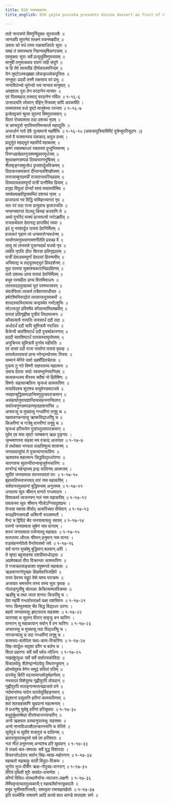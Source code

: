 ```yaml
---
title: 016 पायसप्रदानम्
title_english: 016 yajna purusha presents divine dessert as fruit of ritual

---
```


ततो नारायणो विष्णुर्नियुक्तः सुरसत्तमैः ॥  
जानन्नपि सुरानेवं श्लक्ष्णं वचनमब्रवीत् ॥  
उपायः को वधे तस्य राक्षसाधिपतेः सुराः ॥  
यमहं तं समास्थाय निहन्यामृषिकण्टकम् ॥  
एवमुक्ताः सुराः सर्वे प्रत्यूचुर्विष्णुमव्ययम् ॥  
मानुषीं तनुमास्थाय रावणं जहि संयुगे ॥  
स हि तेपे तपस्तीव्रं दीर्घकालमरिन्दम ॥  
येन तुष्टोऽभवद्ब्रह्मा लोककृल्लोकपूजितः ॥  
सन्तुष्टः प्रददौ तस्मै राक्षसाय वरं प्रभुः ॥  
नानाविधेभ्यो भूतेभ्यो भयं नान्यत्र मानुषात् ॥  
अवज्ञाताः पुरा तेन वरदानेन मानवाः ॥  
एवं पितामहात् तस्माद् वरदानेन गर्वितः ॥ १-१६-६  
उत्सादयति लोकान् त्रीईन् स्त्रियश् चापि अपकर्षति ।  
तस्मात्तस्य वधो दृष्टो मानुषेभ्यः परन्तप ॥ १-१६-७  
इत्येतद्वचनं श्रुत्वा सुराणां विष्णुरात्मवान् ॥  
पितरं रोचयामास तदा दशरथं नृपम् ॥  
स चाप्यपुत्रो नृपतिस्तस्मिन्काले महाद्युतिः ॥  
अन्तर्धानं गतो देवैः पूज्यमानो महर्षिभिः ॥ १-१६-१०
(अयजत्पुत्रियामिष्टिं पुत्रेप्सुररिसूदनः ॥)  
ततो वै यजमानस्य पावकाद् अतुल प्रभम् ।  
प्रादुर्भूतं महद्भूतं महावीर्यं महाबलम् ॥  
कृष्णं रक्ताम्बरधरं रक्तास्यं दुन्दुभिस्वनम् ॥  
स्निग्धहर्यक्षतनुजश्मश्रुप्रवरमूर्धजम् ॥  
शुभलक्षणसम्पन्नं दिव्याभरणभूषितम् ॥  
शैलशृङ्गसमुत्सेधं दृप्तशार्दूलविक्रमम् ॥  
दिवाकरसमाकारं दीप्तानलशिखोपमम् ॥  
तप्तजाम्बूनदमयीं राजतान्तपरिच्छदाम् ॥  
दिव्यपायससम्पूर्णां पात्रीं पत्नीमिव प्रियाम् ॥  
प्रगृह्य विपुलां दोर्भ्यां स्वयं मायामयीमिव ॥  
समवेक्ष्याब्रवीद्वाक्यमिदं दशरथं नृपम् ॥  
प्राजापत्यं नरं विद्धि मामिहाभ्यागतं नृप ॥  
ततः परं तदा राजा प्रत्युवाच कृताञ्जलिः ॥  
भगवन्स्वागतं तेऽस्तु किमहं करवाणि ते ॥  
अथो पुनरिदं वाक्यं प्राजापत्यो नरोऽब्रवीत् ॥  
राजन्नर्चयता देवानद्य प्राप्तमिदं त्वया ॥  
इदं तु नरशार्दूल पायसं देवनिर्मितम् ॥  
प्रजाकरं गृहाण त्वं धन्यमारोग्यवर्धनम् ॥  
भार्याणामनुरूपाणामश्नीतेति प्रयच्छ वै ॥  
तासु त्वं लप्स्यसे पुत्रान्यदर्थं यजसे नृप ॥  
तथेति नृपतिः प्रीतः शिरसा प्रतिगृह्यताम् ॥  
पात्रीं देवान्नसम्पूर्णां देवदत्तां हिरण्मयीम् ॥  
अभिवाद्य च तद्भूतमद्भुतं प्रियदर्शनम् ॥  
मुदा परमया युक्तश्चकाराभिप्रदक्षिणम् ॥  
ततो दशरथः प्राप्य पायसं देवनिर्मितम् ॥  
बभूव परमप्रीतः प्राप्य वित्तमिवाधनः ॥  
ततस्तदद्भुतप्रख्यं भूतं परमभास्वरम् ॥  
संवर्तयित्वा तत्कर्म तत्रैवान्तरधीयत ॥  
हर्षरश्मिभिरुद्योतं तस्यान्तःपुरमाबभौ ॥  
शारदस्याभिरामस्य चन्द्रस्येव नभोंऽशुभिः ॥  
सोऽन्तःपुरं प्रविश्यैव कौसल्यामिदमब्रवीत् ॥  
पायसं प्रतिगृह्णीष्व पुत्रीयं त्विदमात्मनः ॥  
कौसल्यायै नरपतिः पायसार्धं ददौ तदा ॥  
अर्धादर्धं ददौ चापि सुमित्रायै नराधिपः ॥  
कैकेय्यै चावशिष्टार्धं ददौ पुत्रार्थकारणात् ॥  
प्रददौ चावशिष्टार्धं पायसस्यामृतोपमम् ॥  
अनुचिन्त्य सुमित्रायै पुनरेव महीपतिः ॥  
एवं तासां ददौ राजा भार्याणां पायसं पृथक् ॥  
तास्त्वेतत्पायसं प्राप्य नरेन्द्रस्योत्तमाः स्त्रियः ॥  
सम्मानं मेनिरे सर्वाः प्रहर्षोदितचेतसः ॥  
पुत्रत्वं तु गते विष्णौ राज्ञस्तस्य महात्मनः ॥  
उवाच देवताः सर्वाः स्वयम्भूर्भगवानिदम् ॥  
सत्यसन्धस्य वीरस्य सर्वेषां नो हितैषिणः ॥  
विष्णोः सहायान्बलिनः सृजध्वं कामरूपिणः ॥  
मायाविदश्च शूरांश्च वायुवेगसमाञ्जवे ॥  
नयज्ञान्बुद्धिसम्पन्नान्विष्णुतुल्यपराक्रमान् ॥  
असंहार्यानुपायज्ञान्दिव्यसंहननान्वितान् ॥  
सर्वास्त्रगुणसम्पन्नानमृतप्राशनानिव ॥  
अप्सरःसु च मुख्यासु गन्धर्वीणां तनूषु च ॥  
यक्षपन्नगकन्यासु ऋष्कविद्याधरीषु च ॥  
किन्नरीणां च गात्रेषु वानरीणां तनूषु च ॥  
सृजध्वं हरिरूपेण पुत्रांस्तुल्यपराक्रमान् ॥  
पूर्वम् एव मया सृष्टो जाम्बवान् ऋक्ष पुङ्गवः ।  
जृम्भमाणस्य सहसा मम वक्राद् अजायत ॥ १-१७-७  
ते तथोक्ता भगवता तत्प्रतिश्रुत्य शासनम् ॥  
जनयामासुरेवं ते पुत्रान्वानररूपिणः ॥  
ऋषयश्च महात्मानः सिद्धविद्याधरोरगाः ॥  
चारणाश्च सुतान्वीरान्ससृजुर्वनचारिणः ॥  
वानरेन्द्रं महेन्द्राभम् इन्द्रः वालिनम् आत्मजम् ।  
सुग्रीवं जनयामास तपनस्तपतां वरः ॥ १-१७-१०  
बृहस्पतिस्त्वजनयत् तारं नाम महाकपिम् ।  
सर्ववानरमुख्यानां बुद्धिमन्तम् अनुत्तमम् ॥ १-१७-११  
धनदस्य सुतः श्रीमान् वानरो गन्धमादनः ।  
विश्वकर्मा त्वजनयन् नलं नाम महाकपिम् ॥ १-१७-१२  
पावकस्य सुतः श्रीमान् नीलोऽग्निसदृशप्रभः ।  
तेजसा यशसा वीर्याद् अत्यरिच्यत वीर्यवान् ॥ १-१७-१३  
रूपद्रविणसम्पन्नौ अश्विनौ रूपसम्मतौ ।  
मैन्दं च द्विविदं चैव जनयामासतुः स्वयम् ॥ १-१७-१४  
वरुणो जनयामास सुषेणं नाम वानरम् ।  
शरभं जनयामास पर्जन्यस्तु महाबलः ॥ १-१७-१५  
मारुतस्य औरसः श्रीमान् हनुमान् नाम वानरः ।  
वज्रसंहननोपेतो वैनतेयसमो जवे ॥ १-१७-१६  
सर्व वानर मुख्येषु बुद्धिमान् बलवान् अपि ।  
ते सृष्टा बहुसाहस्रा दशग्रीववधोद्यताः ॥  
अप्रमेयबला वीरा विक्रान्ताः कामरूपिणः ॥  
ते गजाचलसङ्काशा वपुष्मन्तो महाबलाः ॥  
ऋक्षवानरगोपुच्छाः क्षिप्रमेवाभिजज्ञिरे ॥  
यस्य देवस्य यद्रूपं वेषो यश्च पराक्रमः ॥  
अजायत समस्तेन तस्य तस्य सुतः पृथक् ॥  
गोलाङ्गूलीषु चोत्पन्नाः केचित्सम्मतविक्रमाः ॥  
ऋक्षीषु च तथा जाता वानराः किन्नरीषु च ।  
देवा महर्षि गन्धर्वास्तार्क्ष्य यक्षा यशस्विनः ॥ १-१७-२१  
नागाः किम्पुरुषाश् चैव सिद्ध विद्याधर उरगाः ।  
बहवो जनयामासुः हृष्टास्तत्र सहस्रशः ॥ १-१७-२२  
चारणाश् च सुतान् वीरान् ससृजुः वन चारिणः ।  
वानरान् सु महाकायान् सर्वान् वै वन चारिणः ॥ १-१७-२३  
अप्सरस्सु च मुख्यासु तदा विद्यधरीषु च ।  
नागकन्यासु च तदा गन्धर्वीणां तनूषु च ।  
कामरूप-बलोपेता यथा-काम-विचारिणः ॥ १-१७-२४  
सिंह-शार्दूल-सदृशा दर्पेण च बलेन च ।  
शिला प्रहरणाः सर्वे सर्वे पर्वत-योधिनः ॥ १-१७-२५  
नखदंष्ट्रायुधाः सर्वे सर्वे सर्वास्त्रकोविदाः ॥  
विचालयेयुः शैलेन्द्रान्भेदयेयुः स्थिरान्द्रुमान् ॥  
क्षोभयेयुश्च वेगेन समुद्रं सरितां पतिम् ॥  
दारयेयुः क्षितिं पद्भ्यामाप्लवेयुर्महार्णवम् ॥  
नभस्तलं विशेयुश्च गृह्णीयुरपि तोयदान् ॥  
गृह्णीयुरपि मातङ्गान्मत्तान्प्रव्रजतो वने ॥  
नर्दमानांश्च नादेन पातयेयुर्विहङ्गमान् ॥  
ईदृशानां प्रसूतानि हरीणां कामरूपिणाम् ॥  
शतं शतसहस्राणि यूथपानां महात्मनाम् ।  
ते प्रधानेषु यूथेषु हरीणां हरियूथपाः ॥ १-१७-३०  
बभूवुर्यूथपश्रेष्ठा वीरांश्चाजनयन्हरीन् ॥  
अन्ये ऋक्षवतः प्रस्थानुपतस्थुः सहस्रशः ॥  
अन्ये नानाविधाञ्शैलान्काननानि च भेजिरे ॥  
सूर्यपुत्रं च सुग्रीवं शक्रपुत्रं च वालिनम् ॥  
भ्रातरावुपतस्थुस्ते सर्व एव हरीश्वराः ॥  
नलं नीलं हनूमन्तम् अन्यांश्च हरि यूथपान् ॥ १-१७-३३  
ते तार्क्ष्य-बल-सम्पन्नाः सर्वे युद्ध विशारदाः ।  
विचरन्तोऽर्दयन् सर्वान् सिंह-व्याघ्र-महोरगान् ॥ १-१७-३४  
महाबलो महाबाहुः वाली विपुल-विक्रमः ।  
जुगोप भुज-वीर्येण ऋक्ष-गोपुच्छ-वानरान् ॥ १-१७-३५  
तैरियं पृथिवी शूरैः सपर्वत-वनार्णवा ।  
कीर्णा विविध-संस्थानैर्नाना-व्यञ्जन-लक्षणैः ॥ १-१७-३६  
तैर्मेघवृन्दाचलतुल्यकायै;र् महाबलैर्वानरयूथपालैः ॥   
बभूव भूर्भीमशरीररूपैः; समावृता रामसहायहेतोः ॥  १-१७-३७  
इति वाल्मीकि रामायणे आदि काव्ये बाल काण्डे सप्तदशः सर्गः ॥
